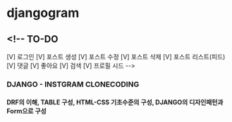 # djangogram

## <!-- TO-DO
[V] 로그인
[V] 포스트 생성
[V] 포스트 수정
[V] 포스트 삭제
[V] 포스트 리스트(피드)
[V] 댓글
[V] 좋아요
[V] 검색
[V] 프로필 시드 -->

### DJANGO - INSTGRAM CLONECODING
#### DRF의 이해, TABLE 구성, HTML-CSS 기초수준의 구성, DJANGO의 디자인패턴과 Form으로 구성
